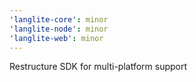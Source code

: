 ```yaml
---
'langlite-core': minor
'langlite-node': minor
'langlite-web': minor
---
```


Restructure SDK for multi-platform support
